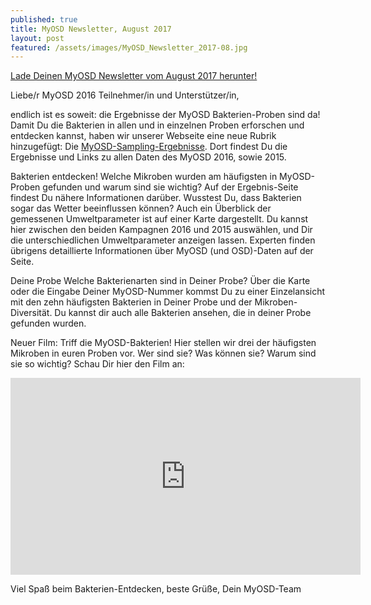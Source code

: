 ```yaml
---
published: true
title: MyOSD Newsletter, August 2017
layout: post
featured: /assets/images/MyOSD_Newsletter_2017-08.jpg
---
```

[Lade Deinen MyOSD Newsletter vom August 2017 herunter!](/assets/images/MyOSD_Newsletter_2017-02.pdf)

Liebe/r MyOSD 2016 Teilnehmer/in und Unterstützer/in,

endlich ist es soweit: die Ergebnisse der MyOSD Bakterien-Proben sind da!
Damit Du die Bakterien in allen und in einzelnen Proben erforschen und entdecken kannst, haben wir unserer Webseite eine neue Rubrik hinzugefügt: Die [MyOSD-Sampling-Ergebnisse](/ergebnisse/browser). Dort findest Du die Ergebnisse und Links zu allen Daten des MyOSD 2016, sowie 2015.

Bakterien entdecken!
Welche Mikroben wurden am häufigsten in MyOSD-Proben gefunden und warum sind sie wichtig? Auf der Ergebnis-Seite findest Du nähere Informationen darüber. Wusstest Du, dass Bakterien sogar das Wetter beeinflussen können?
Auch ein Überblick der gemessenen Umweltparameter ist auf einer Karte dargestellt. Du kannst hier zwischen den beiden Kampagnen 2016 und 2015 auswählen, und Dir die unterschiedlichen Umweltparameter anzeigen lassen. Experten finden übrigens detaillierte Informationen über MyOSD (und OSD)-Daten auf der Seite.

Deine Probe
Welche Bakterienarten sind in Deiner Probe? Über die Karte oder die Eingabe Deiner MyOSD-Nummer kommst Du zu einer Einzelansicht mit den zehn häufigsten Bakterien in Deiner Probe und der Mikroben-Diversität. Du kannst dir auch alle Bakterien ansehen, die in deiner Probe gefunden wurden.

Neuer Film: Triff die MyOSD-Bakterien!
Hier stellen wir drei der häufigsten Mikroben in euren Proben vor. Wer sind sie? Was können sie? Warum sind sie so wichtig? Schau Dir hier den Film an:
<iframe width="560" height="315" src="https://www.youtube.com/embed/5C6fgSX5fq0" frameborder="0" allowfullscreen></iframe> 

Viel Spaß beim Bakterien-Entdecken,
beste Grüße,
Dein MyOSD-Team
